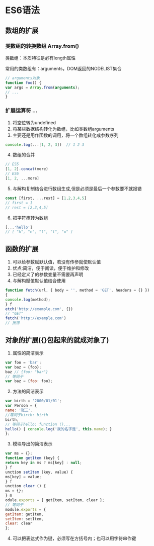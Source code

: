 # ES6语法

## 数组的扩展

### 类数组的转换数组 Array.from()

类数组：本质特征是必有length属性

常用的类数组有：arguments，DOM返回的NODELIST集合

```js
// arguments对象
function foo() {
var args = Array.from(arguments);
// ...
}
```

### 扩展运算符 ...

1. 将空位转为undefined
2. 将某些数据结构转化为数组，比如类数组arguments
3. 主要还是用作函数的调用，将一个数组转化成参数序列
```js
console.log(...[1, 2, 3])  // 1 2 3
```
4. 数组的合并

```js
// ES5  
[1, 2].concat(more)  
// ES6  
[1, 2, ...more] 
```
5. 与解构复制结合进行数组生成,但是必须是最后一个参数要不就报错

```js
const [first, ...rest] = [1,2,3,4,5]
// first = 1
// rest = [2,3,4,5]
```
6. 把字符串转为数组

```js
[...'hello']  
// [ "h", "e", "l", "l", "o" ] 
```

## 函数的扩展

1. 可以给参数赋默认值，若没有传参就使默认值
2. 优点:简洁，便于阅读，便于维护和修改
3. 已经定义了的参数变量不需要再声明
4. 与解构赋值默认值结合使用

```js
function fetch(url, { body = '', method = 'GET', headers = {} })
{
console.log(method);
} f
etch('http://example.com', {})
// "GET"
fetch('http://example.com')
// 报错
```

## 对象的扩展({}包起来的就成对象了)

1. 属性的简洁表示

```js
var foo = 'bar';
var baz = {foo};
baz // {foo: "bar"}
// 等同于
var baz = {foo: foo};
```

2. 方法的简洁表示

```js
var birth = '2000/01/01';
var Person = {
name: '张三',
//等同于birth: birth
birth,
// 等同于hello: function ()...
hello() { console.log('我的名字是', this.name); }
};
```
3. 模块导出的简洁表示

```js
var ms = {};
function getItem (key) {
return key in ms ? ms[key] : null;
} f
unction setItem (key, value) {
ms[key] = value;
} f
unction clear () {
ms = {};
} m
odule.exports = { getItem, setItem, clear };
// 等同于
module.exports = {
getItem: getItem,
setItem: setItem,
clear: clear
};
```
4. 可以把表达式作为键，必须写在方括号内；也可以用字符串作键
